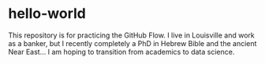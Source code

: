 # hello-world
This repository is for practicing the GitHub Flow.
I live in Louisville and work as a banker, but I recently completely a PhD in Hebrew Bible and the ancient Near East... I am hoping to transition from academics to data science.
